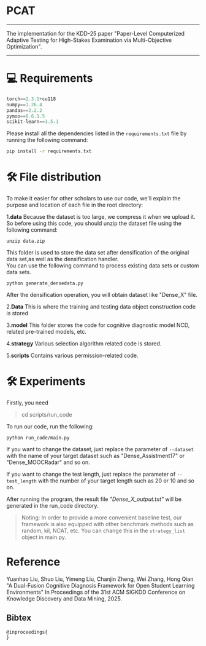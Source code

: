 # PCAT

***

The implementation for the KDD-25 paper "Paper-Level Computerized Adaptive Testing for High-Stakes Examination via Multi-Objective Optimization".

***

# 💻 Requirements	

```python
torch==2.3.1+cu118
numpy==1.26.4
pandas==2.2.2
pymoo==0.6.1.5
scikit-learn==1.5.1
```

Please install all the dependencies listed in the `requirements.txt` file by running the following command:

```bash
pip install -r requirements.txt
```

# 🛠️ File distribution

To make it easier for other scholars to use our code, we'll explain the purpose and location of each file in the root directory:  

1.**data** 
Because the dataset is too large, we compress it when we upload it. So before using this code, you should unzip the dataset file using the following command:
```shell
unzip data.zip
```

This folder is used to store the data set after densification of the original data set,as well as the densification handler.  
You can use the following command to process existing data sets or custom data sets.
```shell
python generate_densedata.py
```
After the densification operation, you will obtain dataset like "Dense_X" file.

2.**Data**
This is where the training and testing data object construction code is stored

3.**model**
This folder stores the code for cognitive diagnostic model NCD, related pre-trained models, etc.

4.**strategy**
Various selection algorithm related code is stored.

5.**scripts**
Contains various permission-related code.

# 🛠️ Experiments

Firstly, you need

> cd scripts/run_code

To run our code, run the following:
```shell
python run_code/main.py
```

If you want to change the dataset, just replace the parameter of `--dataset` with the name of your target dataset such as "Dense_Assistment17" or "Dense_MOOCRadar" and so on.


If you want to change the test length, just replace the parameter of `--test_length` with the number of your target length such as 20 or 10 and so on.

After running the program, the result file *"Dense_X_output.txt"* will be generated in the run_code directory.

>Noting: In order to provide a more convenient baseline test, our framework is also equipped with other benchmark methods such as random, kil, NCAT, etc. You can change this in the `strategy_list` object in main.py.

# Reference

Yuanhao Liu, Shuo Liu, Yimeng Liu, Chanjin Zheng, Wei Zhang, Hong Qian "A Dual-Fusion Cognitive Diagnosis Framework for Open Student Learning Environments" In Proceedings of the 31st ACM SIGKDD Conference on Knowledge Discovery and Data Mining, 2025.

## Bibtex
```
@inproceedings{
}
```
 
